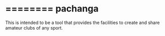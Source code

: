 ========
pachanga
========

This is intended to be a tool that provides the facilities to create and share amateur clubs of any sport.
